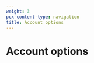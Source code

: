 ```yaml
---
weight: 3
pcx-content-type: navigation
title: Account options
---
```


# Account options

<DirectoryListing path="/account-options" />
